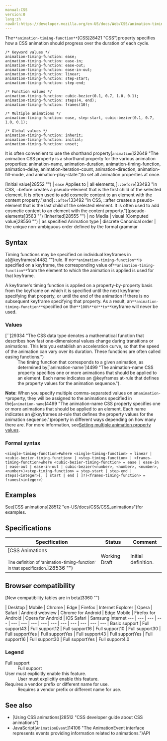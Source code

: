 ```yaml
---
manual:CSS
version:0
lang:zh
rawUrl:https://developer.mozilla.org/en-US/docs/Web/CSS/animation-timing-function
---
```






The`**animation-timing-function**`[CSS]28421 "CSS")property specifies how a CSS animation should progress over the duration of each cycle.


```
/* Keyword values */
animation-timing-function: ease;
animation-timing-function: ease-in;
animation-timing-function: ease-out;
animation-timing-function: ease-in-out;
animation-timing-function: linear;
animation-timing-function: step-start;
animation-timing-function: step-end;

/* Function values */
animation-timing-function: cubic-bezier(0.1, 0.7, 1.0, 0.1);
animation-timing-function: steps(4, end);
animation-timing-function: frames(10);

/* Multiple animations */
animation-timing-function: ease, step-start, cubic-bezier(0.1, 0.7, 1.0, 0.1);

/* Global values */
animation-timing-function: inherit;
animation-timing-function: initial;
animation-timing-function: unset;
```


It is often convenient to use the shorthand property[`animation`]22649 "The animation CSS property is a shorthand property for the various animation properties: animation-name, animation-duration, animation-timing-function, animation-delay, animation-iteration-count, animation-direction, animation-fill-mode, and animation-play-state.")to set all animation properties at once.


[Initial value]28552 "") | `ease` 
Applies to | all elements,[`::before`]33493 "In CSS, ::before creates a pseudo-element that is the first child of the selected element. It is often used to add cosmetic content to an element with the content property.")and[`::after`]33492 "In CSS, ::after creates a pseudo-element that is the last child of the selected element. It is often used to add cosmetic content to an element with the content property.")[pseudo-elements]3563 "") 
[Inherited]28555 "") | no 
Media | visual 
[Computed value]28556 "") | as specified 
Animation type | discrete 
Canonical order | the unique non-ambiguous order defined by the formal grammar 


## Syntax<a name="Syntax"></a>


Timing functions may be specified on individual keyframes in a[@keyframes]4482 "")rule. If no`**animation-timing-function**`is specified on a keyframe, the corresponding value of`**animation-timing-function**`from the element to which the animation is applied is used for that keyframe.



A keyframe&#39;s timing function is applied on a property-by-property basis from the keyframe on which it is specified until the next keyframe specifying that property, or until the end of the animation if there is no subsequent keyframe specifying that property. As a result, an`**animation-timing-function**`specified on the`**100%**`or`**to**`keyframe will never be used.


### Values<a name="Values"></a>
<dl><dt id=''>[`<timing-function>`]29334 "The <single-transition-timing-function> CSS data type denotes a mathematical function that describes how fast one-dimensional values change during transitions or animations. This lets you establish an acceleration curve, so that the speed of the animation can vary over its duration. These functions are often called easing functions.")</dt><dd>The timing function that corresponds to a given animation, as determined by[`animation-name`]4499 "The animation-name CSS property specifies one or more animations that should be applied to an element. Each name indicates an @keyframes at-rule that defines the property values for the animation sequence.").</dd></dl>

**Note**: When you specify multiple comma-separated values on an`animation-*`property, they will be assigned to the animations specified in the[`animation-name`]4499 "The animation-name CSS property specifies one or more animations that should be applied to an element. Each name indicates an @keyframes at-rule that defines the property values for the animation sequence.")property in different ways depending on how many there are. For more information, see[Setting multiple animation property values](%28512#Setting_multiple_animation_property_values "").



### Formal syntax<a name="Formal_syntax"></a>

```
<single-timing-function>#where <single-timing-function> = linear | <cubic-bezier-timing-function> | <step-timing-function> | <frames-timing-function>where <cubic-bezier-timing-function> = ease | ease-in | ease-out | ease-in-out | cubic-bezier(<number>, <number>, <number>, <number>)<step-timing-function> = step-start | step-end | steps(<integer>[, [ start | end ] ]?)<frames-timing-function> = frames(<integer>)
```

## Examples<a name="Examples"></a>


See[CSS animations]28512 "en-US/docs/CSS/CSS_animations")for examples.


## Specifications<a name="Specifications"></a>

Specification | Status | Comment 
 ---  |  ---  |  ---  | 
[CSS Animations<br></br><small>The definition of &#39;animation-timing-function&#39; in that specification.</small>]28536 "") | Working Draft | Initial definition. 


## Browser compatibility<a name="Browser_compatibility"></a>
[New compatibility tables are in beta<i></i>]3360 "")

 | <abbr>Desktop<i></i></abbr> | <abbr>Mobile<i></i></abbr> 
 | <abbr>Chrome<i></i></abbr> | <abbr>Edge<i></i></abbr> | <abbr>Firefox<i></i></abbr> | <abbr>Internet Explorer<i></i></abbr> | <abbr>Opera<i></i></abbr> | <abbr>Safari<i></i></abbr> | <abbr>Android webview<i></i></abbr> | <abbr>Chrome for Android<i></i></abbr> | <abbr>Edge Mobile<i></i></abbr> | <abbr>Firefox for Android<i></i></abbr> | <abbr>Opera for Android<i></i></abbr> | <abbr>iOS Safari<i></i></abbr> | <abbr>Samsung Internet<i></i></abbr> 
 ---  |  ---  |  ---  |  ---  |  ---  |  ---  |  ---  |  ---  |  ---  |  ---  |  ---  |  ---  |  ---  |  ---  | 
Basic support | <abbr>Full support</abbr>43 | <abbr>Full support</abbr>12 | <abbr>Full support</abbr>16 | <abbr>Full support</abbr>10 | <abbr>Full support</abbr>30 | <abbr>Full support</abbr>Yes | <abbr>Full support</abbr>Yes | <abbr>Full support</abbr>43 | <abbr>Full support</abbr>Yes | <abbr>Full support</abbr>16 | <abbr>Full support</abbr>30 | <abbr>Full support</abbr>Yes | <abbr>Full support</abbr>4.0 


### Legend<a name="Legend"></a>
<dl><dt id=''><abbr>Full support</abbr></dt><dd>Full support</dd><dt id=''><abbr>User must explicitly enable this feature.<i></i></abbr></dt><dd>User must explicitly enable this feature.</dd><dt id=''><abbr>Requires a vendor prefix or different name for use.<i></i></abbr></dt><dd>Requires a vendor prefix or different name for use.</dd></dl>

## See also<a name="See_also"></a>

* [Using CSS animations]28512 "CSS developer guide about CSS animations")
* JavaScript[`AnimationEvent`]14106 "The AnimationEvent interface represents events providing information related to animations.")API



